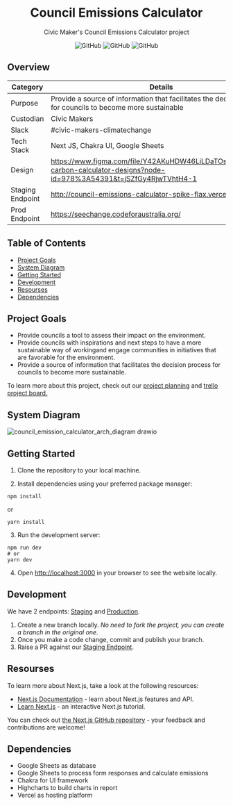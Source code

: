 <h1 align="center">
  Council Emissions Calculator
</h1>
<p align="center">
  Civic Maker's Council Emissions Calculator project
</p>

<p align="center">
  <img alt="GitHub" src="https://img.shields.io/github/issues-pr/CodeforAustralia/council-emissions-calculator.svg">
  <img alt="GitHub" src="https://img.shields.io/github/commit-activity/m/CodeforAustralia/council-emissions-calculator.svg">
  <img alt="GitHub" src="https://img.shields.io/badge/all_contributors-9-blue.svg?style=flat-square">
</p>

## Overview

|Category|Details|
|--------|-------|
| Purpose | Provide a source of information that facilitates the decision process for councils to become more sustainable |
| Custodian | Civic Makers |
| Slack | \#civic-makers-climatechange |
| Tech Stack | Next JS, Chakra UI, Google Sheets |
| Design | https://www.figma.com/file/Y42AKuHDW46LiLDaTOs6sM/Heroes-carbon-calculator-designs?node-id=978%3A54391&t=jSZfGy4RjwTVhtH4-1 |
| Staging Endpoint | http://council-emissions-calculator-spike-flax.vercel.app/ |
| Prod Endpoint | https://seechange.codeforaustralia.org/ |

## Table of Contents

- [Project Goals](#project-goals)
- [System Diagram](#system-diagram)
- [Getting Started](#getting-started)
- [Development](#getting-started)
- [Resourses](#resourses)
- [Dependencies](#dependencies)

## Project Goals

- Provide councils a tool to assess their impact on the environment.
- Provide councils with inspirations and next steps to have a more sustainable way of workingand engage communities in initiatives that are favorable for the environment.
- Provide a source of information that facilitates the decision process for councils to become more sustainable.

To learn more about this project, check out our [project planning](https://docs.google.com/document/d/1h5r1AfbQC8Azy_cdGHGBGOJwSxSqvt0cHKd5MmSd7qo/edit#heading=h.fw4lq2wclkt9) and [trello project board.](https://trello.com/b/iPHuVc0J/civic-makers-2023)

## System Diagram

![council_emission_calculator_arch_diagram drawio](https://user-images.githubusercontent.com/88268603/232468816-142513de-c835-4dd3-923f-416635711103.png)

## Getting Started

1. Clone the repository to your local machine.

2. Install dependencies using your preferred package manager:

```
npm install
```

or

```
yarn install
```

3. Run the development server:

```
npm run dev
# or
yarn dev
```

4. Open [http://localhost:3000](http://localhost:3000) in your browser to see the website locally.

## Development

We have 2 endpoints: [Staging](http://council-emissions-calculator-spike-flax.vercel.app/) and [Production](https://seechange.codeforaustralia.org/).

1. Create a new branch locally. _No need to fork the project, you can create a branch in the original one._
2. Once you make a code change, commit and publish your branch.
3. Raise a PR against our [Staging Endpoint](http://council-emissions-calculator-spike-flax.vercel.app/). 

## Resourses

To learn more about Next.js, take a look at the following resources:
     
- [Next.js Documentation](https://nextjs.org/docs) - learn about Next.js features and API.
- [Learn Next.js](https://nextjs.org/learn) - an interactive Next.js tutorial.

You can check out [the Next.js GitHub repository](https://github.com/vercel/next.js/) - your feedback and contributions are welcome!

## Dependencies
  
- Google Sheets as database
- Google Sheets to process form responses and calculate emissions
- Chakra for UI framework
- Highcharts to build charts in report
- Vercel as hosting platform
